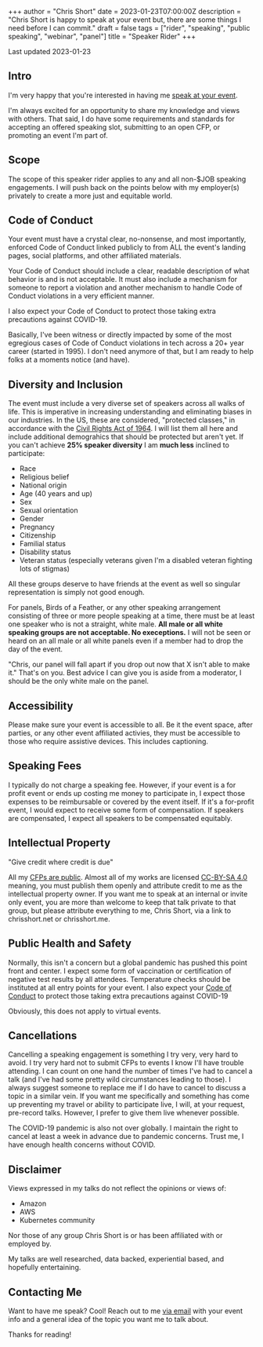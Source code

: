 +++
author = "Chris Short"
date = 2023-01-23T07:00:00Z
description = "Chris Short is happy to speak at your event but, there are some things I need before I can commit."
draft = false
tags = ["rider", "speaking", "public speaking", "webinar", "panel"]
title = "Speaker Rider"
+++

Last updated 2023-01-23

## Intro

I'm very happy that you're interested in having me [speak at your event](https://chrisshort.net/speaking).

I'm always excited for an opportunity to share my knowledge and views with others. That said, I do have some requirements and standards for accepting an offered speaking slot, submitting to an open CFP, or promoting an event I'm part of.

## Scope

The scope of this speaker rider applies to any and all non-$JOB speaking engagements. I will push back on the points below with my employer(s) privately to create a more just and equitable world.

## Code of Conduct

Your event must have a crystal clear, no-nonsense, and most importantly, enforced Code of Conduct linked publicly to from ALL the event's landing pages, social platforms, and other affiliated materials.

Your Code of Conduct should include a clear, readable description of what behavior is and is not acceptable. It must also include a mechanism for someone to report a violation and another mechanism to handle Code of Conduct violations in a very efficient manner.

I also expect your Code of Conduct to protect those taking extra precautions against COVID-19.

Basically, I've been witness or directly impacted by some of the most egregious cases of Code of Conduct violations in tech across a 20+ year career (started in 1995). I don't need anymore of that, but I am ready to help folks at a moments notice (and have).

## Diversity and Inclusion

The event must include a very diverse set of speakers across all walks of life. This is imperative in increasing understanding and eliminating biases in our industries. In the US, these are considered, "protected classes," in accordance with the [Civil Rights Act of 1964](https://www.archives.gov/milestone-documents/civil-rights-act). I will list them all here and include additional demograhics that should be protected but aren't yet. If you can't achieve **25% speaker diversity** I am **much less** inclined to participate:

- Race
- Religious belief
- National origin
- Age (40 years and up)
- Sex
- Sexual orientation
- Gender
- Pregnancy
- Citizenship
- Familial status
- Disability status
- Veteran status (especially veterans given I'm a disabled veteran fighting lots of stigmas)

All these groups deserve to have friends at the event as well so singular representation is simply not good enough.

For panels, Birds of a Feather, or any other speaking arrangement consisting of three or more people speaking at a time, there must be at least one speaker who is not a straight, white male. **All male or all white speaking groups are not acceptable. No execeptions.** I will not be seen or heard on an all male or all white panels even if a member had to drop the day of the event.

"Chris, our panel will fall apart if you drop out now that X isn't able to make it." That's on you. Best advice I can give you is aside from a moderator, I should be the only white male on the panel.

## Accessibility

Please make sure your event is accessible to all. Be it the event space, after parties, or any other event affiliated activies, they must be accessible to those who require assistive devices. This includes captioning.

## Speaking Fees

I typically do not charge a speaking fee. However, if your event is a for profit event or ends up costing me money to participate in, I expect those expenses to be reimbursable or covered by the event itself. If it's a for-profit event, I would expect to receive some form of compensation. If speakers are compensated, I expect all speakers to be compensated equitably.

## Intellectual Property

"Give credit where credit is due"

All my [CFPs are public](https://chrisshort.net/abstracts/). Almost all of my works are licensed [CC-BY-SA 4.0](https://chrisshort.net/copyright/) meaning, you must publish them openly and attribute credit to me as the intellectual property owner. If you want me to speak at an internal or invite only event, you are more than welcome to keep that talk private to that group, but please attribute everything to me, Chris Short, via a link to chrisshort.net or chrisshort.me.

## Public Health and Safety

Normally, this isn't a concern but a global pandemic has pushed this point front and center. I expect some form of vaccination or certification of negative test results by all attendees. Temperature checks should be instituted at all entry points for your event. I also expect your [Code of Conduct](#code-of-conduct) to protect those taking extra precautions against COVID-19

Obviously, this does not apply to virtual events.

## Cancellations

Cancelling a speaking engagement is something I try very, very hard to avoid. I try very hard not to submit CFPs to events I know I'll have trouble attending. I can count on one hand the number of times I've had to cancel a talk (and I've had some pretty wild circumstances leading to those). I always suggest someone to replace me if I do have to cancel to discuss a topic in a similar vein. If you want me specifically and something has come up preventing my travel or ability to participate live, I will, at your request, pre-record talks. However, I prefer to give them live whenever possible.

The COVID-19 pandemic is also not over globally. I maintain the right to cancel at least a week in advance due to pandemic concerns. Trust me, I have enough health concerns without COVID.

## Disclaimer

Views expressed in my talks do not reflect the opinions or views of:

- Amazon
- AWS
- Kubernetes community

Nor those of any group Chris Short is or has been affiliated with or employed by.

My talks are well researched, data backed, experiential based, and hopefully entertaining.

## Contacting Me

Want to have me speak? Cool! Reach out to me [via email](chris+speaking@chrisshort.net) with your event info and a general idea of the topic you want me to talk about.

Thanks for reading!
